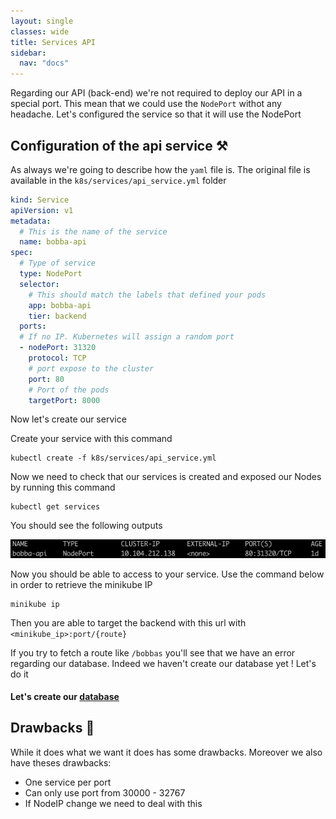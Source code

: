 ```yaml
---
layout: single
classes: wide
title: Services API
sidebar:
  nav: "docs"
---
```


Regarding our API (back-end) we're not required to deploy our API in a special port. This mean that we could use the ```NodePort``` withot any headache. Let's configured the service so that it will use the NodePort

## Configuration of the api service ⚒️

As always we're going to describe how the ```yaml``` file is. The original file is available in the ```k8s/services/api_service.yml``` folder

```yaml
kind: Service
apiVersion: v1
metadata:
  # This is the name of the service
  name: bobba-api
spec:
  # Type of service
  type: NodePort
  selector:
    # This should match the labels that defined your pods
    app: bobba-api
    tier: backend
  ports:
  # If no IP. Kubernetes will assign a random port
  - nodePort: 31320
    protocol: TCP
    # port expose to the cluster
    port: 80
    # Port of the pods
    targetPort: 8000
```

Now let's create our service

Create your service with this command

```shell
kubectl create -f k8s/services/api_service.yml
```

Now we need to check that our services is created and exposed our Nodes by running this command

```shell
kubectl get services
```

You should see the following outputs

![bobba service](../../img/bobba-api.png)

Now you should be able to access to your service. Use the command below in order to retrieve the minikube IP

```shell
minikube ip
```

Then you are able to target the backend with this url with ```<minikube_ip>:port/{route}```

If you try to fetch a route like ```/bobbas``` you'll see that we have an error regarding our database. Indeed we haven't create our database yet ! Let's do it

#### Let's create our [database](database.md)

## Drawbacks 🔮

While it does what we want it does has some drawbacks. Moreover we also have theses drawbacks:

- One service per port
- Can only use port from 30000 - 32767
- If NodeIP change we need to deal with this
